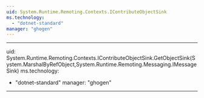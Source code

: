 ```yaml
---
uid: System.Runtime.Remoting.Contexts.IContributeObjectSink
ms.technology: 
  - "dotnet-standard"
manager: "ghogen"
---
```


---
uid: System.Runtime.Remoting.Contexts.IContributeObjectSink.GetObjectSink(System.MarshalByRefObject,System.Runtime.Remoting.Messaging.IMessageSink)
ms.technology: 
  - "dotnet-standard"
manager: "ghogen"
---
